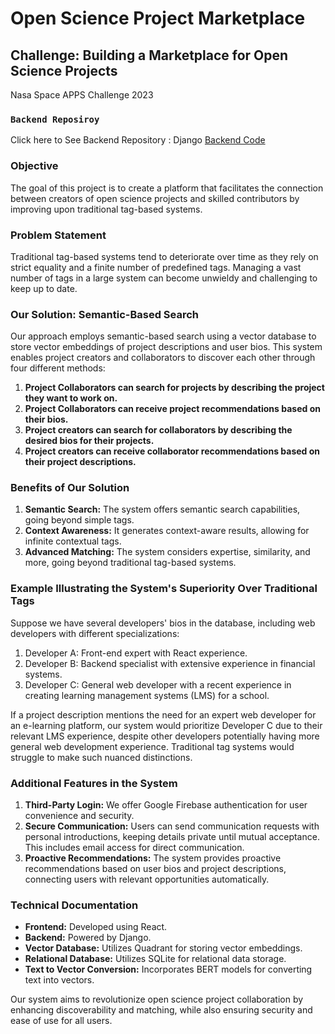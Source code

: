 
# Open Science Project Marketplace

## Challenge: Building a Marketplace for Open Science Projects
Nasa Space APPS Challenge 2023

### `Backend Reposiroy`
Click here to See Backend Repository : Django [Backend Code](https://github.com/hasnatahmed331/nasa_backend) 

### Objective
The goal of this project is to create a platform that facilitates the connection between creators of open science projects and skilled contributors by improving upon traditional tag-based systems.

### Problem Statement
Traditional tag-based systems tend to deteriorate over time as they rely on strict equality and a finite number of predefined tags. Managing a vast number of tags in a large system can become unwieldy and challenging to keep up to date.

### Our Solution: Semantic-Based Search
Our approach employs semantic-based search using a vector database to store vector embeddings of project descriptions and user bios. This system enables project creators and collaborators to discover each other through four different methods:

1. **Project Collaborators can search for projects by describing the project they want to work on.**
2. **Project Collaborators can receive project recommendations based on their bios.**
3. **Project creators can search for collaborators by describing the desired bios for their projects.**
4. **Project creators can receive collaborator recommendations based on their project descriptions.**

### Benefits of Our Solution
1. **Semantic Search:** The system offers semantic search capabilities, going beyond simple tags.
2. **Context Awareness:** It generates context-aware results, allowing for infinite contextual tags.
3. **Advanced Matching:** The system considers expertise, similarity, and more, going beyond traditional tag-based systems.

### Example Illustrating the System's Superiority Over Traditional Tags
Suppose we have several developers' bios in the database, including web developers with different specializations:

1. Developer A: Front-end expert with React experience.
2. Developer B: Backend specialist with extensive experience in financial systems.
3. Developer C: General web developer with a recent experience in creating learning management systems (LMS) for a school.

If a project description mentions the need for an expert web developer for an e-learning platform, our system would prioritize Developer C due to their relevant LMS experience, despite other developers potentially having more general web development experience. Traditional tag systems would struggle to make such nuanced distinctions.

### Additional Features in the System
1. **Third-Party Login:** We offer Google Firebase authentication for user convenience and security.
2. **Secure Communication:** Users can send communication requests with personal introductions, keeping details private until mutual acceptance. This includes email access for direct communication.
3. **Proactive Recommendations:** The system provides proactive recommendations based on user bios and project descriptions, connecting users with relevant opportunities automatically.

### Technical Documentation
- **Frontend:** Developed using React.
- **Backend:** Powered by Django.
- **Vector Database:** Utilizes Quadrant for storing vector embeddings.
- **Relational Database:** Utilizes SQLite for relational data storage.
- **Text to Vector Conversion:** Incorporates BERT models for converting text into vectors.

Our system aims to revolutionize open science project collaboration by enhancing discoverability and matching, while also ensuring security and ease of use for all users.
